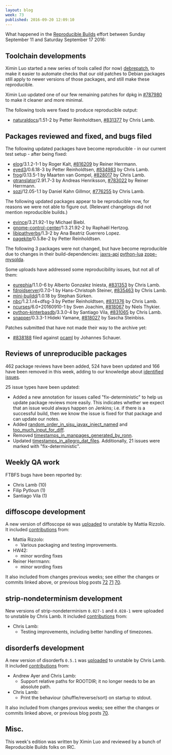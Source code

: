 ```yaml
---
layout: blog
week: 73
published: 2016-09-20 12:09:10
---
```


What happened in the [Reproducible
Builds](https://wiki.debian.org/ReproducibleBuilds) effort between Sunday
September 11 and Saturday September 17 2016:


Toolchain developments
----------------------

Ximin Luo started a new series of tools called (for now)
[debrepatch](https://salsa.debian.org/reproducible-builds/debrepatch.git/), to
make it easier to automate checks that our old patches to Debian packages still
apply to newer versions of those packages, and still make these reproducible.

Ximin Luo updated one of our few remaining patches for dpkg in [#787980](https://bugs.debian.org/787980)
to make it cleaner and more minimal.

The following tools were fixed to produce reproducible output:

 * [naturaldocs](https://tracker.debian.org/pkg/naturaldocs)/1.51-2 by Petter Reinholdtsen, [#831377](https://bugs.debian.org/831377) by Chris Lamb.


Packages reviewed and fixed, and bugs filed
-------------------------------------------

The following updated packages have become reproducible - in our current test
setup - after being fixed:

 * [elog](https://tracker.debian.org/pkg/elog)/3.1.2-1-1 by Roger Kalt, [#816209](https://bugs.debian.org/816209) by Reiner Herrmann.
 * [eyed3](https://tracker.debian.org/pkg/eyed3)/0.6.18-3 by Petter Reinholdtsen, [#834983](https://bugs.debian.org/834983) by Chris Lamb.
 * [frog](https://tracker.debian.org/pkg/frog)/0.13.5-1 by Maarten van Gompel, [#828017](https://bugs.debian.org/828017) by Chris Lamb.
 * [gtranslator](https://tracker.debian.org/pkg/gtranslator)/2.91.7-3 by Andreas Henriksson, [#783022](https://bugs.debian.org/783022) by Reiner Herrmann.
 * [sozi](https://tracker.debian.org/pkg/sozi)/12.05-1.1 by Daniel Kahn Gillmor, [#776255](https://bugs.debian.org/776255) by Chris Lamb.

The following updated packages appear to be reproducible now, for reasons we
were not able to figure out. (Relevant changelogs did not mention reproducible
builds.)

 * [evince](https://tracker.debian.org/pkg/evince)/3.21.92-1 by Michael Biebl.
 * [gnome-control-center](https://tracker.debian.org/pkg/gnome-control-center)/1:3.21.92-2 by Raphaël Hertzog.
 * [libipathverbs](https://tracker.debian.org/pkg/libipathverbs)/1.3-2 by Ana Beatriz Guerrero Lopez.
 * [pagekite](https://tracker.debian.org/pkg/pagekite)/0.5.8e-2 by Petter Reinholdtsen.

The following 3 packages were not changed, but have become reproducible due to
changes in their build-dependencies: [jaxrs-api](https://tracker.debian.org/pkg/jaxrs-api) [python-lua](https://tracker.debian.org/pkg/python-lua)
[zope-mysqlda](https://tracker.debian.org/pkg/zope-mysqlda).

Some uploads have addressed some reproducibility issues, but not all of them:

 * [eurephia](https://tracker.debian.org/pkg/eurephia)/1.1.0-6 by Alberto Gonzalez Iniesta, [#831353](https://bugs.debian.org/831353) by Chris Lamb.
 * [fdroidserver](https://tracker.debian.org/pkg/fdroidserver)/0.7.0-1 by Hans-Christoph Steiner, [#835463](https://bugs.debian.org/835463) by Chris Lamb.
 * [mini-buildd](https://tracker.debian.org/pkg/mini-buildd)/1.0.18 by Stephan Sürken.
 * [nbc](https://tracker.debian.org/pkg/nbc)/1.2.1.r4+dfsg-3 by Petter Reinholdtsen, [#831376](https://bugs.debian.org/831376) by Chris Lamb.
 * [ncurses](https://tracker.debian.org/pkg/ncurses)/6.0+20160910-1 by Sven Joachim, [#818067](https://bugs.debian.org/818067) by Niels Thykier.
 * [python-kinterbasdb](https://tracker.debian.org/pkg/python-kinterbasdb)/3.3.0-4 by Santiago Vila, [#831065](https://bugs.debian.org/831065) by Chris Lamb.
 * [snapper](https://tracker.debian.org/pkg/snapper)/0.3.3-1 Hideki Yamane, [#818027](https://bugs.debian.org/818027) by Sascha Steinbiss.

Patches submitted that have not made their way to the archive yet:

 * [#838188](https://bugs.debian.org/838188) filed against [ocaml](https://tracker.debian.org/pkg/ocaml) by Johannes Schauer.


Reviews of unreproducible packages
----------------------------------

462 package reviews have been added, 524 have been updated and 166 have been removed in this week,
adding to our knowledge about [identified issues](https://tests.reproducible-builds.org/debian/index_issues.html).

25 issue types have been updated:

- Added a new annotation for issues called "fix-deterministic" to help us
  update package reviews more easily. This indicates whether we expect that an
  issue would always happen on Jenkins; i.e. if there is a successful build,
  then we know the issue is fixed for that package and can update our notes.
- Added [random_order_in_sisu_javax_inject_named](https://tests.reproducible-builds.org/issues/unstable/random_order_in_sisu_javax_inject_named_issue.html) and
  [too_much_input_for_diff](https://tests.reproducible-builds.org/issues/unstable/too_much_input_for_diff_issue.html).
- Removed [timestamps_in_manpages_generated_by_ronn](https://tests.reproducible-builds.org/issues/unstable/timestamps_in_manpages_generated_by_ronn_issue.html).
- Updated [timestamps_in_allegro_dat_files](https://tests.reproducible-builds.org/issues/unstable/timestamps_in_allegro_dat_files_issue.html). Additionally, 21 issues
  were marked with "fix-deterministic".


Weekly QA work
--------------

FTBFS bugs have been reported by:

 - Chris Lamb (10)
 - Filip Pytloun (1)
 - Santiago Vila (1)


diffoscope development
----------------------


A new version of diffoscope `60` was
[uploaded](http://changelogs.debian.net/diffoscope#60)  to unstable by Mattia
Rizzolo. It included
[contributions](https://salsa.debian.org/reproducible-builds/diffoscope/commits/60)
from:

- Mattia Rizzolo:
  - Various packaging and testing improvements.
- HW42:
  - minor wording fixes
- Reiner Herrmann:
  - minor wording fixes

It also included from changes previous weeks; see either the changes or commits
linked above, or previous blog posts [72](../72) [71](../71) [70](../70).


strip-nondeterminism development
--------------------------------


New versions of strip-nondeterminism `0.027-1` and `0.028-1` were uploaded to
unstable by Chris Lamb. It included
[contributions](https://salsa.debian.org/reproducible-builds/strip-nondeterminism/commits/debian/0.028-1)
from:

- Chris Lamb:
  - Testing improvements, including better handling of timezones.


disorderfs development
----------------------


A new version of disorderfs `0.5.1` was
[uploaded](http://changelogs.debian.net/disorderfs#0.5.1) to unstable by Chris
Lamb. It included
[contributions](https://salsa.debian.org/reproducible-builds/disorderfs/commits/0.5.1)
from:

- Andrew Ayer and Chris Lamb:
  - Support relative paths for ROOTDIR; it no longer needs to be an absolute path.
- Chris Lamb:
  - Print the behaviour (shuffle/reverse/sort) on startup to stdout.

It also included from changes previous weeks; see either the changes or commits
linked above, or previous blog posts [70](../70).


Misc.
-----

This week's edition was written by Ximin Luo and reviewed by a bunch of
Reproducible Builds folks on IRC.
